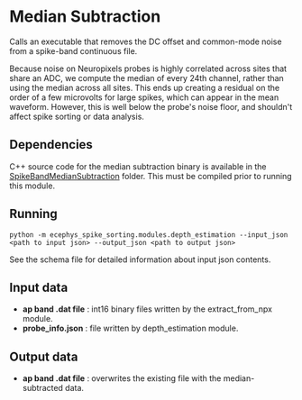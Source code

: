 Median Subtraction
==============
Calls an executable that removes the DC offset and common-mode noise from a spike-band continuous file.

Because noise on Neuropixels probes is highly correlated across sites that share an ADC, we compute the median of every 24th channel, rather than using the median across all sites. This ends up creating a residual on the order of a few microvolts for large spikes, which can appear in the mean waveform. However, this is well below the probe's noise floor, and shouldn't affect spike sorting or data analysis.

Dependencies
------------
C++ source code for the median subtraction binary is available in the [SpikeBandMedianSubtraction](SpikeBandMedianSubtraction/) folder. This must be compiled prior to running this module.

Running
-------
```
python -m ecephys_spike_sorting.modules.depth_estimation --input_json <path to input json> --output_json <path to output json>
```
See the schema file for detailed information about input json contents.


Input data
----------
- **ap band .dat file** : int16 binary files written by the extract_from_npx module.
- **probe_info.json** : file written by depth_estimation module.

Output data
-----------
- **ap band .dat file** : overwrites the existing file with the median-subtracted data.